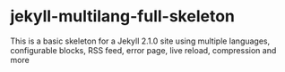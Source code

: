 jekyll-multilang-full-skeleton
==============================

This is a basic skeleton for a Jekyll 2.1.0 site using multiple languages, configurable blocks, RSS feed, error page, live reload, compression and more
